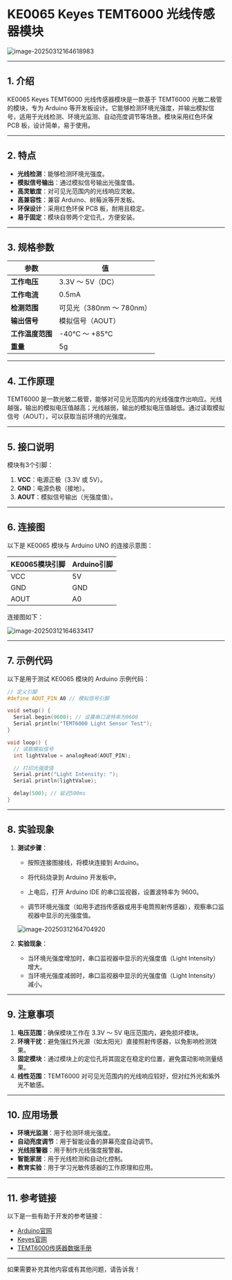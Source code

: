 # KE0065 Keyes TEMT6000 光线传感器模块

![image-20250312164618983](media/image-20250312164618983.png)

---

## **1. 介绍**

KE0065 Keyes TEMT6000 光线传感器模块是一款基于 TEMT6000 光敏二极管的模块，专为 Arduino 等开发板设计。它能够检测环境光强度，并输出模拟信号，适用于光线检测、环境光监测、自动亮度调节等场景。模块采用红色环保 PCB 板，设计简单，易于使用。

---

## **2. 特点**

- **光线检测**：能够检测环境光强度。
- **模拟信号输出**：通过模拟信号输出光强度值。
- **高灵敏度**：对可见光范围内的光线响应灵敏。
- **高兼容性**：兼容 Arduino、树莓派等开发板。
- **环保设计**：采用红色环保 PCB 板，耐用且稳定。
- **易于固定**：模块自带两个定位孔，方便安装。

---

## **3. 规格参数**

| 参数            | 值                     |
|-----------------|------------------------|
| **工作电压**    | 3.3V ～ 5V（DC）       |
| **工作电流**    | 0.5mA                  |
| **检测范围**    | 可见光（380nm ～ 780nm）|
| **输出信号**    | 模拟信号（AOUT）       |
| **工作温度范围**| -40℃ ～ +85℃          |
| **重量**        | 5g                     |

---

## **4. 工作原理**

TEMT6000 是一款光敏二极管，能够对可见光范围内的光线强度作出响应。光线越强，输出的模拟电压值越高；光线越弱，输出的模拟电压值越低。通过读取模拟信号（AOUT），可以获取当前环境的光强度。

---

## **5. 接口说明**

模块有3个引脚：
1. **VCC**：电源正极（3.3V 或 5V）。
2. **GND**：电源负极（接地）。
3. **AOUT**：模拟信号输出（光强度值）。

---

## **6. 连接图**

以下是 KE0065 模块与 Arduino UNO 的连接示意图：

| KE0065模块引脚 | Arduino引脚 |
|----------------|-------------|
| VCC            | 5V          |
| GND            | GND         |
| AOUT           | A0          |

连接图如下：

![image-20250312164633417](media/image-20250312164633417.png)

---

## **7. 示例代码**

以下是用于测试 KE0065 模块的 Arduino 示例代码：

```cpp
// 定义引脚
#define AOUT_PIN A0 // 模拟信号引脚

void setup() {
  Serial.begin(9600); // 设置串口波特率为9600
  Serial.println("TEMT6000 Light Sensor Test");
}

void loop() {
  // 读取模拟信号
  int lightValue = analogRead(AOUT_PIN);

  // 打印光强度值
  Serial.print("Light Intensity: ");
  Serial.println(lightValue);

  delay(500); // 延迟500ms
}
```

---

## **8. 实验现象**

1. **测试步骤**：
   - 按照连接图接线，将模块连接到 Arduino。
   
   - 将代码烧录到 Arduino 开发板中。
   
   - 上电后，打开 Arduino IDE 的串口监视器，设置波特率为 9600。
   
   - 调节环境光强度（如用手遮挡传感器或用手电筒照射传感器），观察串口监视器中显示的光强度值。
   
   	![image-20250312164704920](media/image-20250312164704920.png)
   
2. **实验现象**：
   - 当环境光强度增加时，串口监视器中显示的光强度值（Light Intensity）增大。
   - 当环境光强度减弱时，串口监视器中显示的光强度值（Light Intensity）减小。

---

## **9. 注意事项**

1. **电压范围**：确保模块工作在 3.3V ～ 5V 电压范围内，避免损坏模块。
2. **环境干扰**：避免强红外光源（如太阳光）直接照射传感器，以免影响检测效果。
3. **固定模块**：通过模块上的定位孔将其固定在稳定的位置，避免震动影响测量结果。
4. **线性范围**：TEMT6000 对可见光范围内的光线响应较好，但对红外光和紫外光不敏感。

---

## **10. 应用场景**

- **环境光监测**：用于检测环境光强度。
- **自动亮度调节**：用于智能设备的屏幕亮度自动调节。
- **光线报警器**：用于制作光线强度报警器。
- **智能家居**：用于光线检测和自动化控制。
- **教育实验**：用于学习光敏传感器的工作原理和应用。

---

## **11. 参考链接**

以下是一些有助于开发的参考链接：
- [Arduino官网](https://www.arduino.cc/)
- [Keyes官网](http://www.keyes-robot.com/)
- [TEMT6000传感器数据手册](https://www.vishay.com/docs/81579/temt6000.pdf)

---

如果需要补充其他内容或有其他问题，请告诉我！
